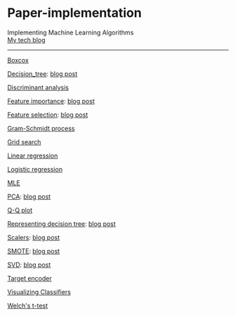 # Paper-implementation
Implementing Machine Learning Algorithms  
[My tech blog](https://ywkim92.github.io/)  
- - -  
[Boxcox](https://github.com/ywkim92/Paper-implementation/blob/main/Boxcox.ipynb)

[Decision_tree](https://github.com/ywkim92/Paper-implementation/blob/main/Decision_tree.ipynb): [blog post](https://ywkim92.github.io/machine_learning/decision_tree/)

[Discriminant analysis](https://github.com/ywkim92/Paper-implementation/blob/main/Discriminant_analysis.ipynb)

[Feature importance](https://github.com/ywkim92/Paper-implementation/blob/main/Feature_importance.ipynb): [blog post](https://ywkim92.github.io/machine_learning/feature_importance/)

[Feature selection](https://github.com/ywkim92/Paper-implementation/blob/main/Feature_selection.ipynb): [blog post](https://ywkim92.github.io/machine_learning/feature_selection/)

[Gram-Schmidt process](https://github.com/ywkim92/Paper-implementation/blob/main/Gram-Schmidt_process.ipynb)

[Grid search](https://github.com/ywkim92/Paper-implementation/blob/main/GridSearchCV.ipynb)

[Linear regression](https://github.com/ywkim92/Paper-implementation/blob/main/Linear_regression.ipynb)

[Logistic regression](https://github.com/ywkim92/Paper-implementation/blob/main/Logistic_regression.ipynb)

[MLE](https://github.com/ywkim92/Paper-implementation/blob/main/MLE.ipynb)

[PCA](https://github.com/ywkim92/Paper-implementation/blob/main/Paper%20implementation_PCA.ipynb): [blog post](https://ywkim92.github.io/machine_learning/PCA/)

[Q-Q plot](https://github.com/ywkim92/Paper-implementation/blob/main/QQplot.ipynb)

[Representing decision tree](https://github.com/ywkim92/Paper-implementation/blob/main/Representing_decision_tree.ipynb): [blog post](https://ywkim92.github.io/machine_learning/decision_tree/)

[Scalers](https://github.com/ywkim92/Paper-implementation/blob/main/Scalers.ipynb): [blog post](https://ywkim92.github.io/machine_learning/scalers/)

[SMOTE](https://github.com/ywkim92/Paper-implementation/blob/main/Paper%20implementation_SMOTE_with_pca_visualization.ipynb): [blog post](https://ywkim92.github.io/machine_learning/SMOTE/)

[SVD](https://github.com/ywkim92/Paper-implementation/blob/main/SVD_implementation.ipynb): [blog post](https://ywkim92.github.io/machine_learning/SVD/)

[Target encoder](https://github.com/ywkim92/Paper-implementation/blob/main/Target_encoder.ipynb)

[Visualizing Classifiers](https://github.com/ywkim92/Paper-implementation/blob/main/Visualizing_Classifiers.ipynb)

[Welch's t-test](https://github.com/ywkim92/Paper-implementation/blob/main/Welch_ttest.ipynb)